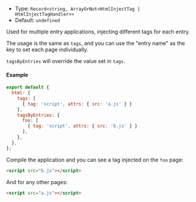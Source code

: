 - Type: `Record<string, ArrayOrNot<HtmlInjectTag | HtmlInjectTagHandler>>`
- Default: `undefined`

Used for multiple entry applications, injecting different tags for each entry.

The usage is the same as `tags`, and you can use the "entry name" as the key to set each page individually.

`tagsByEntries` will override the value set in `tags`.

#### Example

```js
export default {
  html: {
    tags: [
      { tag: 'script', attrs: { src: 'a.js' } }
    ],
    tagsByEntries: {
      foo: [
        { tag: 'script', attrs: { src: 'b.js' } }
      ],
    },
  },
};
```

Compile the application and you can see a tag injected on the `foo` page:

```html
<script src="b.js"></script>
```

And for any other pages:

```html
<script src="a.js"></script>
```
